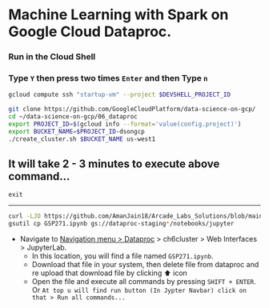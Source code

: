 # Machine Learning with Spark on Google Cloud Dataproc.

### Run in the Cloud Shell

### Type `Y` then press two times `Enter` and then Type `n`
```bash
gcloud compute ssh "startup-vm" --project $DEVSHELL_PROJECT_ID
```
```bash
git clone https://github.com/GoogleCloudPlatform/data-science-on-gcp/
cd ~/data-science-on-gcp/06_dataproc
export PROJECT_ID=$(gcloud info --format='value(config.project)')
export BUCKET_NAME=$PROJECT_ID-dsongcp
./create_cluster.sh $BUCKET_NAME us-west1
```
It will take 2 - 3 minutes to execute above command...
---
```
exit
```
---
```bash
curl -LJO https://github.com/AmanJain18/Arcade_Labs_Solutions/blob/main/July_Level2/files/GSP271.ipynb
gsutil cp GSP271.ipynb gs://dataproc-staging*/notebooks/jupyter
```
- Navigate to [Navigation menu > Dataproc](https://console.cloud.google.com/dataproc/clusters) > ch6cluster > Web Interfaces > JupyterLab. 
    - In this location, you will find a file named `GSP271.ipynb`. 
    - Download that file in your system, then delete file from dataproc and re upload that download file by clicking ⬆ icon
    - Open the file and execute all commands by pressing `SHIFT + ENTER`. Or `At top u will find run button (In Jypter Navbar) click on that > Run all commands...`